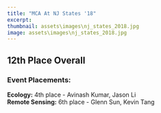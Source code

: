 ```yaml
---
title: "MCA At NJ States '18"
excerpt: 
thumbnail: assets\images\nj_states_2018.jpg
image: assets\images\nj_states_2018.jpg
---
```


## 12th Place Overall


### Event Placements:
**Ecology:** 4th place - Avinash Kumar, Jason Li  
**Remote Sensing:** 6th place -  Glenn Sun, Kevin Tang 